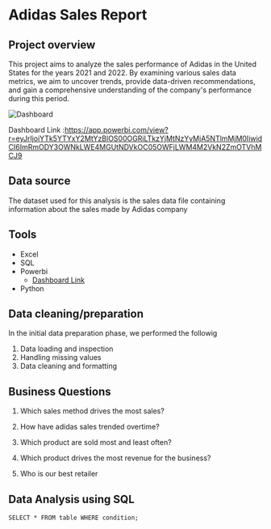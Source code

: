 
# **Adidas Sales Report**

## Project overview 

This project aims to analyze the sales performance of Adidas in the United States for the years 2021 and 2022. By examining various sales data metrics, we aim to uncover trends, provide data-driven recommendations, and gain a comprehensive understanding of the company's performance during this period.

![Dashboard](https://github.com/ridwan-the-data-analyst/Adidas-Sales-Analysis/assets/171451418/c34549c9-65f0-4cc7-9991-fe7915e8e55b)

Dashboard Link :https://app.powerbi.com/view?r=eyJrIjoiYTk5YTYxY2MtYzBlOS00OGRiLTkzYjMtNzYyMjA5NTlmMjM0IiwidCI6ImRmODY3OWNkLWE4MGUtNDVkOC05OWFjLWM4M2VkN2ZmOTVhMCJ9

## Data source

The dataset used for this analysis is the sales data file containing information about the sales made by Adidas company


## Tools

- Excel
- SQL
- Powerbi
    - [Dashboard Link](https://app.powerbi.com/view?r=eyJrIjoiYTk5YTYxY2MtYzBlOS00OGRiLTkzYjMtNzYyMjA5NTlmMjM0IiwidCI6ImRmODY3OWNkLWE4MGUtNDVkOC05OWFjLWM4M2VkN2ZmOTVhMCJ9)
- Python

## Data cleaning/preparation

In the initial data preparation phase, we performed the followig

1. Data loading and inspection 
2. Handling missing values
3. Data cleaning and formatting

## Business Questions

1. Which sales method drives the most sales?

2. How have adidas sales trended overtime?

3. Which product are sold most and least often?

4. Which product drives the most revenue for the business?

5. Who is our best retailer


## Data Analysis using SQL

``` SELECT * FROM table WHERE condition; ```
